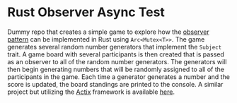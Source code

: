 # Rust Observer Async Test
Dummy repo that creates a simple game to explore how the [observer pattern](https://refactoring.guru/design-patterns/observer) can be implemented in Rust using `Arc<Mutex<T>>`. The game generates several random number generators that implement the `Subject` trait. A game board with several participants is then created that is passed as an observer to all of the random number generators. The generators will then begin generating numbers that will be randomly assigned to all of the participants in the game. Each time a generator generates a number and the score is updated, the board standings are printed to the console. A similar project but utilizing the [Actix](https://actix.rs/docs/) framework is available [here](https://github.com/Jibbril/rust-observer-actix-test).

